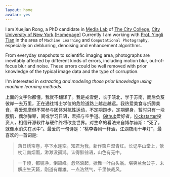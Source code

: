 ```yaml
---
layout: home
avatar: yes
---
```


I am Xuejian Rong, a PhD candidate in [Media Lab](http://media-lab.engr.ccny.cuny.edu) of [The City College](http://www.ccny.cuny.edu), [City University of New York](http://cuny.edu).[[Homepage](http://media-lab.engr.ccny.cuny.edu/~xrong)] Currently I am working with [Prof. Yingli Tian](http://www-ee.ccny.cuny.edu/www/web/yltian/home.html) in the area of `Machine Learning` and `Computational Photography`, especially on deblurring, denoising and enhancement algorithms.

From everyday snapshots to scientific imaging area, photographs are inevitably affected by different kinds of errors, including motion blur, out-of-focus blur and noise. These errors could be well removed with prior knowledge of the typical image data and the type of corruption.

I'm interested in *extracting and modeling those prior knowledge using machine learning methods*.

上面的文字你都懂，我就不翻译了。我是戎雪健，长于皖北，学于苏南，而后负笈彼岸一去万里，正在通往博士学位的危险道路上越走越远。我热爱美食与折腾美食，喜爱观摩但不常参与团体对抗性运动，不定期跑步，定期健身，暂时只有一块腹肌，偶尔弹琴，间或学习日语，素描与空手道。[Github](http://github.com)爱好者，[Kickstarter](http://kickstarter.com)投资人，相信开源软件与硬件终将改变世界。对生命的看法来自博尔赫斯：“死了，就像水消失在水中”。最爱的一句诗是：“桃李春风一杯酒，江湖夜雨十年灯”，最喜欢的一首词是:
>落日绣帘卷，亭下水连空。知君为我，新作窗户湿青红。长记平山堂上，欹枕江南烟雨，渺渺没孤鸿。认得醉翁语，山色有无中。

>一千顷，都镜净，倒碧峰。忽然浪起，掀舞一叶白头翁。堪笑兰台公子，未解庄生天籁，刚道有雌雄。一点浩然气，千里快哉风。
